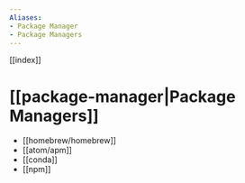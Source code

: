 ```yaml
---
Aliases: 
- Package Manager
- Package Managers
---
```


[[index]]

# [[package-manager|Package Managers]]

- [[homebrew/homebrew]]
- [[atom/apm]]
- [[conda]]
- [[npm]]